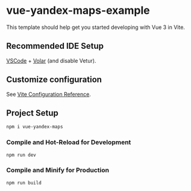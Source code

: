 # vue-yandex-maps-example

This template should help get you started developing with Vue 3 in Vite.

## Recommended IDE Setup

[VSCode](https://code.visualstudio.com/) + [Volar](https://marketplace.visualstudio.com/items?itemName=Vue.volar) (and disable Vetur).

## Customize configuration

See [Vite Configuration Reference](https://vitejs.dev/config/).

## Project Setup

```sh
npm i vue-yandex-maps
```

### Compile and Hot-Reload for Development

```sh
npm run dev
```

### Compile and Minify for Production

```sh
npm run build
```
